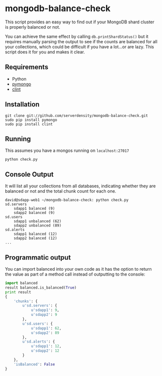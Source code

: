 mongodb-balance-check
=====================

This script provides an easy way to find out if your MongoDB shard cluster is properly balanced or not. 

You can achieve the same effect by calling `db.printShardStatus()` but it requires manually parsing the output to see if the counts are balanced for all your collections, which could be difficult if you have a lot...or are lazy. This script does it for you and makes it clear.

Requirements
------------

* Python
* [pymongo](http://pypi.python.org/pypi/pymongo/)
* [clint](http://pypi.python.org/pypi/clint/)

Installation
------------
```
git clone git://github.com/serverdensity/mongodb-balance-check.git
sudo pip install pymongo
sudo pip install clint
```

Running
-------
This assumes you have a mongos running on `localhost:27017`

`python check.py`

Console Output
------
It will list all your collections from all databases, indicating whether they are balanced or not and the total chunk count for each one.

```
david@sdapp-web1 ~/mongodb-balance-check: python check.py 
sd.servers
    sdapp1 balanced (9)
    sdapp2 balanced (9)
sd.users
    sdapp1 unbalanced (62)
    sdapp2 unbalanced (89)
sd.alerts
    sdapp1 balanced (12)
    sdapp2 balanced (12)
...
```

Programmatic output
-------------------
You can import balanced into your own code as it has the option to return the value as part of a method call instead of outputting to the console:

```python
import balanced
result balanced.is_balanced(True)
print result
{
    'chunks': {
        u'sd.servers': {
            u'sdapp1': 9,
            u'sdapp2': 9
        },
        u'sd.users': {
            u'sdapp1': 62,
            u'sdapp2': 89
        },
        u'sd.alerts': {
            u'sdapp1': 12,
            u'sdapp2': 12
        }
    },
    'isBalanced': False
}
```
